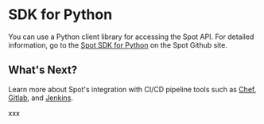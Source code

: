 # SDK for Python

You can use a Python client library for accessing the Spot API. For detailed information, go to the [Spot SDK for Python](https://github.com/spotinst/spotinst-sdk-python) on the Spot Github site.

## What's Next?

Learn more about Spot's integration with CI/CD pipeline tools such as [Chef](tools-and-provisioning/ci-cd/chef.md), [Gitlab](tools-and-provisioning/ci-cd/gitlab.md), and [Jenkins](tools-and-provisioning/ci-cd/jenkins.md).

xxx
